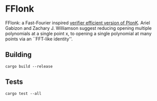 # FFlonk

FFlonk: a Fast-Fourier inspired [verifier efficient version of PlonK](https://eprint.iacr.org/2021/1167). Ariel Gabizon and Zachary J. Williamson suggest reducing opening multiple polynomials at a single point x, to opening a single polynomial at many points via an ``FFT-like identity''.

## Building 

```
cargo build --release
```

## Tests

```
cargo test --all
```
